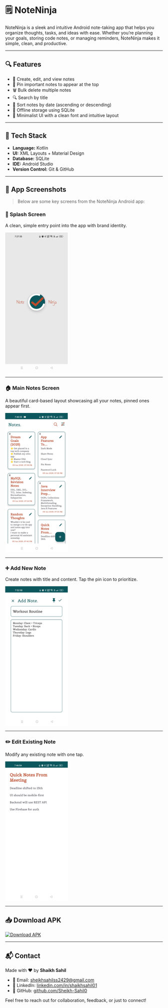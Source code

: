 # 🗒️ NoteNinja

NoteNinja is a sleek and intuitive Android note-taking app that helps you organize thoughts, tasks, and ideas with ease. Whether you’re planning your goals, storing code notes, or managing reminders, NoteNinja makes it simple, clean, and productive.

---

## 🔍 Features

- 📝 Create, edit, and view notes
- 📌 Pin important notes to appear at the top
- 🗑️ Bulk delete multiple notes
- 🔍 Search by title
- 📅 Sort notes by date (ascending or descending)
- 📂 Offline storage using SQLite
- 🎨 Minimalist UI with a clean font and intuitive layout

---

## 🧱 Tech Stack

- **Language:** Kotlin
- **UI:** XML Layouts + Material Design
- **Database:** SQLite
- **IDE:** Android Studio
- **Version Control:** Git & GitHub

---

## 📸 App Screenshots

> Below are some key screens from the NoteNinja Android app:

### 🚀 Splash Screen
A clean, simple entry point into the app with brand identity.

<img src="assets/splashscreen.jpg" alt="Splash Screen" width="200"/>

---

### 🏠 Main Notes Screen
A beautiful card-based layout showcasing all your notes, pinned ones appear first.

<img src="assets/mainscreen.jpg" alt="Splash Screen" width="200"/>

---

### ➕ Add New Note
Create notes with title and content. Tap the pin icon to prioritize.

<img src="assets/addnotescreen.jpg" alt="Splash Screen" width="200"/>

---

### ✏️ Edit Existing Note
Modify any existing note with one tap.

<img src="assets/editnotescreen.jpg" alt="Splash Screen" width="200"/>

---

<h2>📥 Download APK</h2>

[![Download APK](https://img.shields.io/badge/Download-APK-brightgreen?style=for-the-badge&logo=android)](https://drive.google.com/file/d/1aifBh3OqgpFR8px6ToBmUotFZWzgl-8G/view?usp=sharing)

---

## 📬 Contact

Made with ❤️ by **Shaikh Sahil**

- 📧 Email: [sheikhsahilss2429@gmail.com](mailto:sheikhsahilss2429@gmail.com)  
- 💼 LinkedIn: [linkedin.com/in/shaikhsahil01](https://www.linkedin.com/in/shaikhsahil01)  
- 🐙 GitHub: [github.com/Sheikh-Sahil0](https://github.com/Sheikh-Sahil0)

Feel free to reach out for collaboration, feedback, or just to connect!


